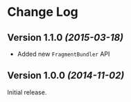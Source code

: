 Change Log
==========

Version 1.1.0 *(2015-03-18)*
----------------------------
* Added new `FragmentBundler` API

Version 1.0.0 *(2014-11-02)*
----------------------------

Initial release.
